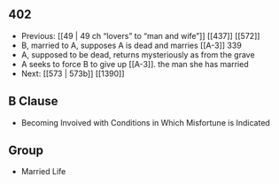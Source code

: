 ## 402
- Previous: [[49 | 49 ch “lovers” to “man and wife”]] [[437]] [[572]] 
- B, married to A, supposes A is dead and marries [[A-3]] 339
- A, supposed to be dead, returns mysteriously as from the grave
- A seeks to force B to give up [[A-3]]. the man she has married
- Next: [[573 | 573b]] [[1390]] 

## B Clause
- Becoming Invoived with Conditions in Which Misfortune is Indicated

## Group
- Married Life

